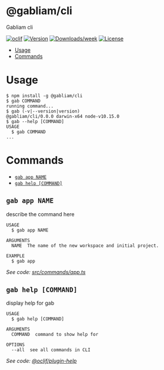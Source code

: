@gabliam/cli
============

Gabliam cli

[![oclif](https://img.shields.io/badge/cli-oclif-brightgreen.svg)](https://oclif.io)
[![Version](https://img.shields.io/npm/v/@gabliam/cli.svg)](https://npmjs.org/package/@gabliam/cli)
[![Downloads/week](https://img.shields.io/npm/dw/@gabliam/cli.svg)](https://npmjs.org/package/@gabliam/cli)
[![License](https://img.shields.io/npm/l/@gabliam/cli.svg)](https://github.com/gabliam/cli/blob/master/package.json)

<!-- toc -->
* [Usage](#usage)
* [Commands](#commands)
<!-- tocstop -->
# Usage
<!-- usage -->
```sh-session
$ npm install -g @gabliam/cli
$ gab COMMAND
running command...
$ gab (-v|--version|version)
@gabliam/cli/0.0.0 darwin-x64 node-v10.15.0
$ gab --help [COMMAND]
USAGE
  $ gab COMMAND
...
```
<!-- usagestop -->
# Commands
<!-- commands -->
* [`gab app NAME`](#gab-app-name)
* [`gab help [COMMAND]`](#gab-help-command)

## `gab app NAME`

describe the command here

```
USAGE
  $ gab app NAME

ARGUMENTS
  NAME  The name of the new workspace and initial project.

EXAMPLE
  $ gab app
```

_See code: [src/commands/app.ts](https://github.com/gabliam/cli/blob/v0.0.0/src/commands/app.ts)_

## `gab help [COMMAND]`

display help for gab

```
USAGE
  $ gab help [COMMAND]

ARGUMENTS
  COMMAND  command to show help for

OPTIONS
  --all  see all commands in CLI
```

_See code: [@oclif/plugin-help](https://github.com/oclif/plugin-help/blob/v2.1.4/src/commands/help.ts)_
<!-- commandsstop -->

